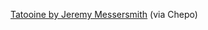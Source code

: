 ---
layout: post
wordpress_id: 825
wordpress_url: http://noesbueno.com/?p=825
date: '2010-10-22 11:36:07 -0500'
date_gmt: '2010-10-22 16:36:07 -0500'
body: |
  <p><a href="http://devour.com/video/tatooine-by-jeremy-messersmith/">Tatooine by Jeremy Messersmith</a> <span class="via">(via Chepo)</span></p>
---